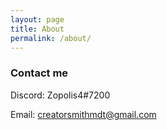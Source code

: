 ```yaml
---
layout: page
title: About
permalink: /about/
---
```


### Contact me

Discord: Zopolis4#7200

Email: [creatorsmithmdt@gmail.com](mailto:creatorsmithmdt@gmail.com)